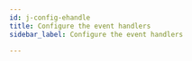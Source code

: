 ```yaml
---
id: j-config-ehandle
title: Configure the event handlers
sidebar_label: Configure the event handlers

---
```

